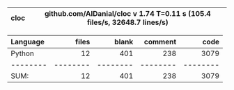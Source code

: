 cloc|github.com/AlDanial/cloc v 1.74  T=0.11 s (105.4 files/s, 32648.7 lines/s)
--- | ---

Language|files|blank|comment|code
:-------|-------:|-------:|-------:|-------:
Python|12|401|238|3079
--------|--------|--------|--------|--------
SUM:|12|401|238|3079

